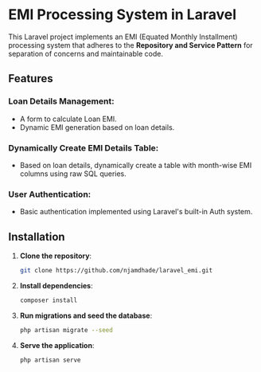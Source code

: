 # EMI Processing System in Laravel

This Laravel project implements an EMI (Equated Monthly Installment) processing system that adheres to the **Repository and Service Pattern** for separation of concerns and maintainable code.

## Features

### Loan Details Management:
- A form to calculate Loan EMI.
- Dynamic EMI generation based on loan details.
 

### Dynamically Create EMI Details Table:
- Based on loan details, dynamically create a table with month-wise EMI columns using raw SQL queries.

### User Authentication:
- Basic authentication implemented using Laravel's built-in Auth system.

## Installation

1. **Clone the repository**:

    ```bash
    git clone https://github.com/njamdhade/laravel_emi.git
    ```

2. **Install dependencies**:

    ```bash
    composer install
    ```

3. **Run migrations and seed the database**:

    ```bash
    php artisan migrate --seed
    ```

4. **Serve the application**:

    ```bash
    php artisan serve
    ```

